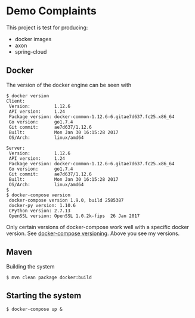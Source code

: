 # Demo Complaints

This project is test for producing:
* docker images
* axon
* spring-cloud

## Docker
The version of the docker engine can be seen with
```
$ docker version
Client:
 Version:         1.12.6
 API version:     1.24
 Package version: docker-common-1.12.6-6.gitae7d637.fc25.x86_64
 Go version:      go1.7.4
 Git commit:      ae7d637/1.12.6
 Built:           Mon Jan 30 16:15:28 2017
 OS/Arch:         linux/amd64

Server:
 Version:         1.12.6
 API version:     1.24
 Package version: docker-common-1.12.6-6.gitae7d637.fc25.x86_64
 Go version:      go1.7.4
 Git commit:      ae7d637/1.12.6
 Built:           Mon Jan 30 16:15:28 2017
 OS/Arch:         linux/amd64
$
$ docker-compose version
 docker-compose version 1.9.0, build 2585387
 docker-py version: 1.10.6
 CPython version: 2.7.13
 OpenSSL version: OpenSSL 1.0.2k-fips  26 Jan 2017

```
Only certain versions of docker-compose work well with a specific docker version. See
[docker-compose versioning](https://docs.docker.com/compose/compose-file/compose-versioning/).
Above you see my versions.

## Maven
Building the system
``` 
$ mvn clean package docker:build
```
## Starting the system
``` 
$ docker-compose up &
```
